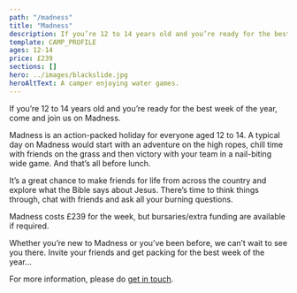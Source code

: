 ```yaml
---
path: "/madness"
title: "Madness"
description: If you’re 12 to 14 years old and you’re ready for the best week of the year, come and join us on Madness.
template: CAMP_PROFILE
ages: 12-14
price: £239
sections: []
hero: ../images/blackslide.jpg
heroAltText: A camper enjoying water games.
---
```


If you’re 12 to 14 years old and you’re ready for the best week of the year, come and join us on Madness.

Madness is an action-packed holiday for everyone aged 12 to 14. A typical day on Madness would start with an adventure on the high ropes, chill time with friends on the grass and then victory with your team in a nail-biting wide game. And that’s all before lunch.

It’s a great chance to make friends for life from across the country and explore what the Bible says about Jesus. There’s time to think things through, chat with friends and ask all your burning questions.

Madness costs £239 for the week, but bursaries/extra funding are available if required.

Whether you’re new to Madness or you’ve been before, we can’t wait to see you there. Invite your friends and get packing for the best week of the year…

For more information, please do [get in touch](/contact).
